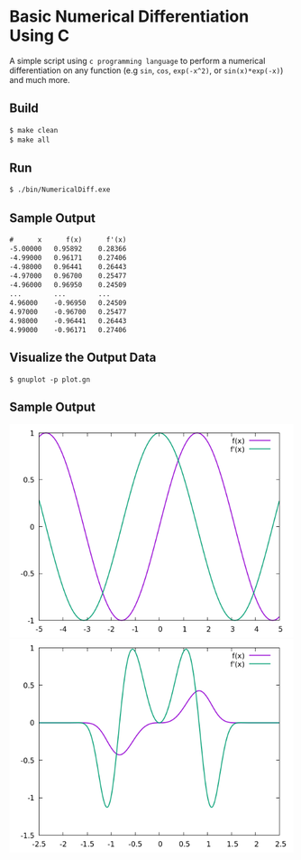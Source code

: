 # Basic Numerical Differentiation Using C

A simple script using `c programming language` to perform a numerical differentiation on 
any function (e.g `sin`, `cos`, `exp(-x^2)`, or `sin(x)*exp(-x)`) and much more.

## Build 
```sh
$ make clean
$ make all
```

## Run
```sh
$ ./bin/NumericalDiff.exe
```

## Sample Output
```
#      x      f(x)      f'(x)
-5.00000   0.95892    0.28366   
-4.99000   0.96171    0.27406   
-4.98000   0.96441    0.26443   
-4.97000   0.96700    0.25477   
-4.96000   0.96950    0.24509   
...        ...        ...
4.96000    -0.96950   0.24509   
4.97000    -0.96700   0.25477   
4.98000    -0.96441   0.26443   
4.99000    -0.96171   0.27406   
```

## Visualize the Output Data
```
$ gnuplot -p plot.gn
```

## Sample Output
![Sample Output](screenshots/sample.png)
![Sample Output](screenshots/sample2.png)

